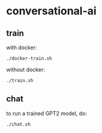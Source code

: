 # conversational-ai

## train

with docker:

```
./docker-train.sh
```

without docker:

```
./train.sh
```

## chat

to run a trained GPT2 model, do:

```
./chat.sh
```
